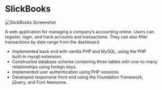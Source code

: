# SlickBooks

![SlickBooks Screenshot](https://www.stewartdulaney.com/wp-content/uploads/sites/7/2018/07/SlickBooks.png "SlickBooks")

A web application for managing a company’s accounting online. Users can register, login, and track accounts and transactions. They can also filter transactions by date range from the dashboard.

- Implemented back end with vanilla PHP and MySQL, using the PHP built-in mysqli extension.
- Constructed database schema containing three tables with one-to-many relationships using foreign keys.
- Implemented user authentication using PHP sessions.
- Developed responsive front end using the Foundation framework, jQuery, and Font Awesome.